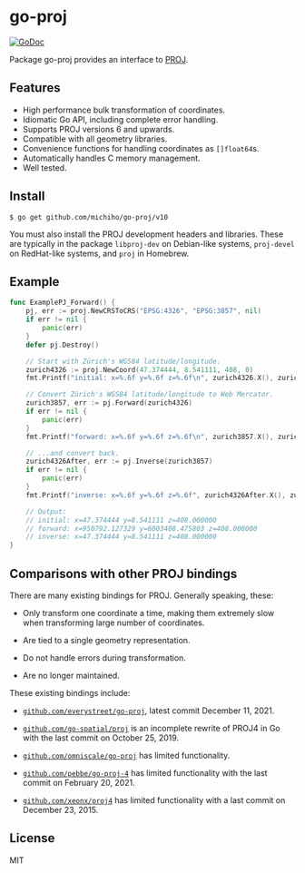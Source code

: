 # go-proj

[![GoDoc](https://pkg.go.dev/badge/github.com/michiho/go-proj/v10)](https://pkg.go.dev/github.com/michiho/go-proj/v10)

Package go-proj provides an interface to [PROJ](https://proj.org).

## Features

* High performance bulk transformation of coordinates.
* Idiomatic Go API, including complete error handling.
* Supports PROJ versions 6 and upwards.
* Compatible with all geometry libraries.
* Convenience functions for handling coordinates as `[]float64`s.
* Automatically handles C memory management.
* Well tested.

## Install

```console
$ go get github.com/michiho/go-proj/v10
```

You must also install the PROJ development headers and libraries. These are
typically in the package `libproj-dev` on Debian-like systems, `proj-devel` on
RedHat-like systems, and `proj` in Homebrew.

## Example

```go
func ExamplePJ_Forward() {
	pj, err := proj.NewCRSToCRS("EPSG:4326", "EPSG:3857", nil)
	if err != nil {
		panic(err)
	}
	defer pj.Destroy()

	// Start with Zürich's WGS84 latitude/longitude.
	zurich4326 := proj.NewCoord(47.374444, 8.541111, 408, 0)
	fmt.Printf("initial: x=%.6f y=%.6f z=%.6f\n", zurich4326.X(), zurich4326.Y(), zurich4326.Z())

	// Convert Zürich's WGS84 latitude/longitude to Web Mercator.
	zurich3857, err := pj.Forward(zurich4326)
	if err != nil {
		panic(err)
	}
	fmt.Printf("forward: x=%.6f y=%.6f z=%.6f\n", zurich3857.X(), zurich3857.Y(), zurich3857.Z())

	// ...and convert back.
	zurich4326After, err := pj.Inverse(zurich3857)
	if err != nil {
		panic(err)
	}
	fmt.Printf("inverse: x=%.6f y=%.6f z=%.6f", zurich4326After.X(), zurich4326After.Y(), zurich4326After.Z())

	// Output:
	// initial: x=47.374444 y=8.541111 z=408.000000
	// forward: x=950792.127329 y=6003408.475803 z=408.000000
	// inverse: x=47.374444 y=8.541111 z=408.000000
}
```

## Comparisons with other PROJ bindings

There are many existing bindings for PROJ. Generally speaking, these:

* Only transform one coordinate a time, making them extremely slow when
  transforming large number of coordinates.

* Are tied to a single geometry representation.

* Do not handle errors during transformation.

* Are no longer maintained.

These existing bindings include:

* [`github.com/everystreet/go-proj`](https://github.com/everystreet/go-proj),
  latest commit December 11, 2021.

* [`github.com/go-spatial/proj`](https://github.com/go-spatial/proj) is an
  incomplete rewrite of PROJ4 in Go with the last commit on October 25, 2019.

* [`github.com/omniscale/go-proj`](https://github.com/omniscale/go-proj) has
  limited functionality.

* [`github.com/pebbe/go-proj-4`](https://github.com/pebbe/go-proj-4) has limited
  functionality with the last commit on February 20, 2021.

* [`github.com/xeonx/proj4`](https://github.com/xeonx/proj4) has limited
  functionality with a last commit on December 23, 2015.


## License

MIT
